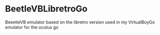 # BeetleVBLibretroGo
BeeetleVB emulator based on the libretro version used in my VirtualBoyGo emulator for the oculus go
